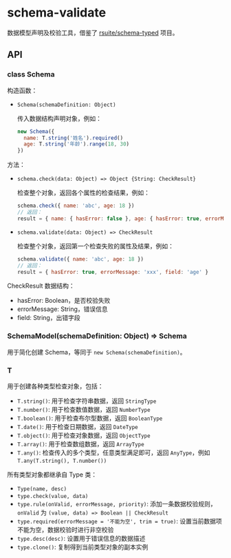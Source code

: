 # schema-validate

数据模型声明及校验工具，借鉴了 [rsuite/schema-typed](https://github.com/rsuite/schema-typed) 项目。

## API

### class Schema

构造函数：

- ```Schema(schemaDefinition: Object)```

  传入数据结构声明对象，例如：

  ```js
  new Schema({
    name: T.string('姓名').required()
    age: T.string('年龄').range(18, 30)
  })
  ```

方法：

- ```schema.check(data: Object) => Object {String: CheckResult}```

  检查整个对象，返回各个属性的检查结果，例如：

  ```js
  schema.check({ name: 'abc', age: 18 })
  // 返回：
  result = { name: { hasError: false }, age: { hasError: true, errorMessage: 'xxx' } }
  ```

- ```schema.validate(data: Object) => CheckResult```

  检查整个对象，返回第一个检查失败的属性及结果，例如：
  
  ```js
  schema.validate({ name: 'abc', age: 18 })
  // 返回：
  result = { hasError: true, errorMessage: 'xxx', field: 'age' }
  ```

CheckResult 数据结构：
- hasError: Boolean，是否校验失败
- errorMessage: String，错误信息
- field: String，出错字段

### SchemaModel(schemaDefinition: Object) => Schema

用于简化创建 Schema，等同于 ```new Schema(schemaDefinition)```。

### T

用于创建各种类型检查对象，包括：

- ```T.string()```: 用于检查字符串数据，返回 ```StringType```
- ```T.number()```: 用于检查数值数据，返回 ```NumberType```
- ```T.boolean()```: 用于检查布尔型数据，返回 ```BooleanType```
- ```T.date()```: 用于检查日期数据，返回 ```DateType```
- ```T.object()```: 用于检查对象数据，返回 ```ObjectType```
- ```T.array()```: 用于检查数组数据，返回 ```ArrayType```
- ```T.any()```: 检查传入的多个类型，任意类型满足即可，返回 ```AnyType```，例如 ```T.any(T.string(), T.number())```

所有类型对象都继承自 Type 类：

- ```Type(name, desc)```
- ```type.check(value, data)```
- ```type.rule(onValid, errorMessage, priority)```: 添加一条数据校验规则，```onValid``` 为 ```(value, data) => Boolean || CheckResult```
- ```type.required(errorMessage = '不能为空', trim = true)```: 设置当前数据项不能为空，数据校验时进行非空校验
- ```type.desc(desc)```: 设置用于错误信息的数据描述
- ```type.clone()```: 复制得到当前类型对象的副本实例
